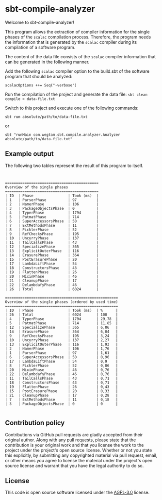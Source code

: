 # sbt-compile-analyzer #

Welcome to sbt-compile-analyzer!

This program allows the extraction of compiler information for the single phases of the `scalac` compilation process. Therefore, the program needs the information that is generated by the `scalac` compiler during its compilation of a software program.

The content of the data file consists of the `scalac` compiler information that can be generated in the following manner. 

Add the following `scalac` compiler option to the build.sbt of the software program that should be analyzed:
  
`scalacOptions ++= Seq("-verbose")`

Run the compilation of the project and generate the data file:
`sbt clean compile > data-file.txt`

Switch to this project and execute one of the following commands:

`
sbt
run absolute/path/to/data-file.txt
`

or

`sbt "runMain com.wegtam.sbt.compile.analyzer.Analyzer absolute/path/to/data-file.txt"`

## Example output

The following two tables represent the result of this program to itself.

<pre><code>

===========================================
Overview of the single phases
===========================================
| ID  | Phase                | Took (ms)  |
| 1   | ParserPhase          | 97         |
| 2   | NamerPhase           | 106        |
| 3   | PackageObjectsPhase  | 0          |
| 4   | TyperPhase           | 1794       |
| 5   | PatmatPhase          | 714        |
| 6   | SuperAccessorsPhase  | 58         |
| 7   | ExtMethodsPhase      | 11         |
| 8   | PicklerPhase         | 52         |
| 9   | RefChecksPhase       | 195        |
| 10  | UncurryPhase         | 137        |
| 11  | TailCallsPhase       | 43         |
| 12  | SpecializePhase      | 365        |
| 13  | ExplicitOuterPhase   | 116        |
| 14  | ErasurePhase         | 364        |
| 15  | PostErasurePhase     | 20         |
| 17  | LambdaLiftPhase      | 54         |
| 18  | ConstructorsPhase    | 43         |
| 19  | FlattenPhase         | 26         |
| 20  | MixinPhase           | 46         |
| 21  | CleanupPhase         | 17         |
| 22  | DelambdafyPhase      | 46         |
| 26  | Total                | 6024       |

====================================================
Overview of the single phases (ordered by used time)
====================================================
| ID  | Phase                | Took (ms)  | %      |
| 26  | Total                | 6024       | 100    |
| 4   | TyperPhase           | 1794       | 29,78  |
| 5   | PatmatPhase          | 714        | 11,85  |
| 12  | SpecializePhase      | 365        | 6,06   |
| 14  | ErasurePhase         | 364        | 6,04   |
| 9   | RefChecksPhase       | 195        | 3,24   |
| 10  | UncurryPhase         | 137        | 2,27   |
| 13  | ExplicitOuterPhase   | 116        | 1,93   |
| 2   | NamerPhase           | 106        | 1,76   |
| 1   | ParserPhase          | 97         | 1,61   |
| 6   | SuperAccessorsPhase  | 58         | 0,96   |
| 17  | LambdaLiftPhase      | 54         | 0,9    |
| 8   | PicklerPhase         | 52         | 0,86   |
| 20  | MixinPhase           | 46         | 0,76   |
| 22  | DelambdafyPhase      | 46         | 0,76   |
| 11  | TailCallsPhase       | 43         | 0,71   |
| 18  | ConstructorsPhase    | 43         | 0,71   |
| 19  | FlattenPhase         | 26         | 0,43   |
| 15  | PostErasurePhase     | 20         | 0,33   |
| 21  | CleanupPhase         | 17         | 0,28   |
| 7   | ExtMethodsPhase      | 11         | 0,18   |
| 3   | PackageObjectsPhase  | 0          | 0      |

</code></pre>

## Contribution policy ##

Contributions via GitHub pull requests are gladly accepted from their original author. Along with
any pull requests, please state that the contribution is your original work and that you license
the work to the project under the project's open source license. Whether or not you state this
explicitly, by submitting any copyrighted material via pull request, email, or other means you
agree to license the material under the project's open source license and warrant that you have the
legal authority to do so.

## License ##

This code is open source software licensed under the
[AGPL-3.0](https://www.gnu.org/licenses/agpl.html) license.
